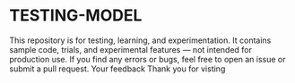 # TESTING-MODEL
This repository is for testing, learning, and experimentation. It contains sample code, trials, and experimental features — not intended for production use. If you find any errors or bugs, feel free to open an issue or submit a pull request. Your feedback 
Thank you for visting
